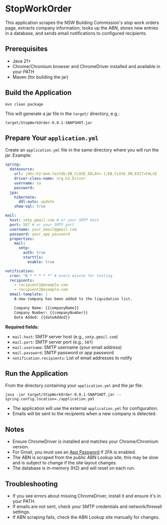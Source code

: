 # StopWorkOrder

This application scrapes the NSW Building Commission's stop work orders page, extracts company information, looks up the ABN, stores new entries in a database, and sends email notifications to configured recipients.

## Prerequisites
- Java 21+
- Chrome/Chromium browser and ChromeDriver installed and available in your PATH
- Maven (for building the jar)

## Build the Application

```
mvn clean package
```

This will generate a jar file in the `target/` directory, e.g.:

```
target/StopWorkOrder-0.0.1-SNAPSHOT.jar
```

## Prepare Your `application.yml`

Create an `application.yml` file in the same directory where you will run the jar. Example:

```yaml
spring:
  datasource:
    url: jdbc:h2:mem:testdb;DB_CLOSE_DELAY=-1;DB_CLOSE_ON_EXIT=FALSE
    driver-class-name: org.h2.Driver
    username: sa
    password:
  jpa:
    hibernate:
      ddl-auto: update
    show-sql: true

mail:
  host: smtp.gmail.com # or your SMTP host
  port: 587 # or your SMTP port
  username: your_email@gmail.com
  password: your_app_password
  properties:
    mail:
      smtp:
        auth: true
        starttls:
          enable: true

notification:
  cron: "0 * * * * *" # every minute for testing
  recipients:
    - recipient1@example.com
    - recipient2@example.com
  email-template: |
    A new company has been added to the liquidation list.

    Company Name: {{companyName}}
    Company Number: {{companyNumber}}
    Date Added: {{dateAdded}}
```

**Required fields:**
- `mail.host`: SMTP server host (e.g., `smtp.gmail.com`)
- `mail.port`: SMTP server port (e.g., `587`)
- `mail.username`: SMTP username (your email address)
- `mail.password`: SMTP password or app password
- `notification.recipients`: List of email addresses to notify

## Run the Application

From the directory containing your `application.yml` and the jar file:

```
java -jar target/StopWorkOrder-0.0.1-SNAPSHOT.jar --spring.config.location=./application.yml
```

- The application will use the external `application.yml` for configuration.
- Emails will be sent to the recipients when a new company is detected.

## Notes
- Ensure ChromeDriver is installed and matches your Chrome/Chromium version.
- For Gmail, you must use an [App Password](https://support.google.com/accounts/answer/185833?hl=en) if 2FA is enabled.
- The ABN is scraped from the public ABN Lookup site; this may be slow and is subject to change if the site layout changes.
- The database is in-memory (H2) and will reset on each run.

## Troubleshooting
- If you see errors about missing ChromeDriver, install it and ensure it's in your PATH.
- If emails are not sent, check your SMTP credentials and network/firewall settings.
- If ABN scraping fails, check the ABN Lookup site manually for changes. 
